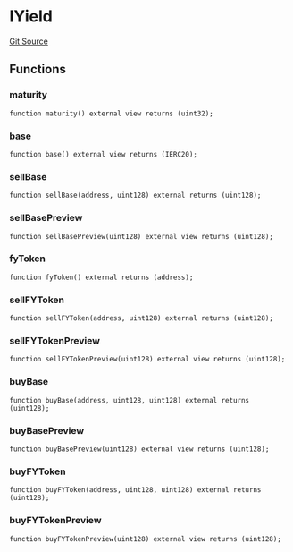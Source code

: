 # IYield
[Git Source](https://github.com/Swivel-Finance/illuminate/blob/7162e4822e4bbebd99b67c43e703ecedf92a2138/src/interfaces/IYield.sol)


## Functions
### maturity


```solidity
function maturity() external view returns (uint32);
```

### base


```solidity
function base() external view returns (IERC20);
```

### sellBase


```solidity
function sellBase(address, uint128) external returns (uint128);
```

### sellBasePreview


```solidity
function sellBasePreview(uint128) external view returns (uint128);
```

### fyToken


```solidity
function fyToken() external returns (address);
```

### sellFYToken


```solidity
function sellFYToken(address, uint128) external returns (uint128);
```

### sellFYTokenPreview


```solidity
function sellFYTokenPreview(uint128) external view returns (uint128);
```

### buyBase


```solidity
function buyBase(address, uint128, uint128) external returns (uint128);
```

### buyBasePreview


```solidity
function buyBasePreview(uint128) external view returns (uint128);
```

### buyFYToken


```solidity
function buyFYToken(address, uint128, uint128) external returns (uint128);
```

### buyFYTokenPreview


```solidity
function buyFYTokenPreview(uint128) external view returns (uint128);
```

